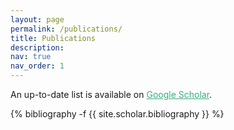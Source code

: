 ```yaml
---
layout: page
permalink: /publications/
title: Publications
description: 
nav: true
nav_order: 1
---
```


An up-to-date list is available on <a href='https://scholar.google.com/citations?user=uJuEHGkAAAAJ&hl=en' style="color:#36AE7C;" >Google Scholar</a>.
<!-- _pages/publications.md -->
<div class="publications">

{% bibliography -f {{ site.scholar.bibliography }} %}



</div>
